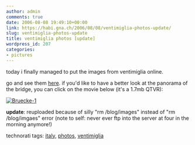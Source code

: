 ```yaml
---
author: admin
comments: true
date: 2006-08-08 19:49:10+00:00
link: https://habi.gna.ch/2006/08/08/ventimiglia-photos-update/
slug: ventimiglia-photos-update
title: ventimiglia photos [update]
wordpress_id: 207
categories:
- pictures
---
```



today i finally managed to put the images from ventimiglia online.
  
go and see them [here](https://habi.gna.ch/pics/ventimiglia06/). if you'd like to have a better look at the panorama of the bridge, you can click on the movie below (it's a 1.7mb QTVR):



[![Bruecke-1](https://habi.gna.ch/blog/images/bruecke-1-tm.jpg)](https://habi.gna.ch/blog/images/bruecke-1.mov)  




**update**: reuploaded because of silly "rm /blog/images" instead of "rm /blog/imgaes" error (note to self: never ever ftp into the server at four in the morning anymore!)





technorati tags: [italy](http://www.technorati.com/tag/italy), [photos](http://www.technorati.com/tag/photos), [ventimiglia](http://www.technorati.com/tag/ventimiglia)
